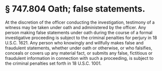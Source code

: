 # § 747.804   Oath; false statements.

At the discretion of the officer conducting the investigation, testimony of a witness may be taken under oath and administered by the officer. Any person making false statements under oath during the course of a formal investigative proceeding is subject to the criminal penalties for perjury in 18 U.S.C. 1621. Any person who knowingly and willfully makes false and fraudulent statements, whether under oath or otherwise, or who falsifies, conceals or covers up any material fact, or submits any false, fictitious or fraudulent information in connection with such a proceeding, is subject to the criminal penalties set forth in 18 U.S.C. 1001.




